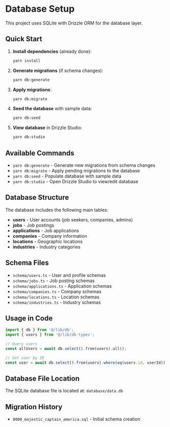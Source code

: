 # Database Setup

This project uses SQLite with Drizzle ORM for the database layer.

## Quick Start

1. **Install dependencies** (already done):
   ```bash
   yarn install
   ```

2. **Generate migrations** (if schema changes):
   ```bash
   yarn db:generate
   ```

3. **Apply migrations**:
   ```bash
   yarn db:migrate
   ```

4. **Seed the database** with sample data:
   ```bash
   yarn db:seed
   ```

5. **View database** in Drizzle Studio:
   ```bash
   yarn db:studio
   ```

## Available Commands

- `yarn db:generate` - Generate new migrations from schema changes
- `yarn db:migrate` - Apply pending migrations to the database
- `yarn db:seed` - Populate database with sample data
- `yarn db:studio` - Open Drizzle Studio to view/edit database

## Database Structure

The database includes the following main tables:

- **users** - User accounts (job seekers, companies, admins)
- **jobs** - Job postings
- **applications** - Job applications
- **companies** - Company information
- **locations** - Geographic locations
- **industries** - Industry categories

## Schema Files

- `schema/users.ts` - User and profile schemas
- `schema/jobs.ts` - Job posting schemas
- `schema/applications.ts` - Application schemas
- `schema/companies.ts` - Company schemas
- `schema/locations.ts` - Location schemas
- `schema/industries.ts` - Industry schemas

## Usage in Code

```typescript
import { db } from '@/lib/db';
import { users } from '@/lib/db-types';

// Query users
const allUsers = await db.select().from(users).all();

// Get user by ID
const user = await db.select().from(users).where(eq(users.id, userId)).get();
```

## Database File Location

The SQLite database file is located at: `database/data.db`

## Migration History

- `0000_majestic_captain_america.sql` - Initial schema creation

